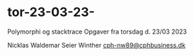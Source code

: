 # tor-23-03-23-
Polymorphi og stacktrace
Opgaver fra torsdag d. 23/03 2023

Nicklas Waldemar Seier Winther cph-nw89@cphbusiness.dk

